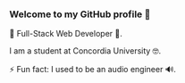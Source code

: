 ### Welcome to my GitHub profile 🚀

💅 Full-Stack Web Developer 🦾.

I am a student at Concordia University 🤓.


⚡ Fun fact: I used to be an audio engineer 🔊.
<!--
**mrzachnugent/mrzachnugent** is a ✨ _special_ ✨ repository because its `README.md` (this file) appears on your GitHub profile.

Here are some ideas to get you started:

- 🔭 I’m currently working on ...
- 🌱 I’m currently learning ...
- 👯 I’m looking to collaborate on ...
- 🤔 I’m looking for help with ...
- 💬 Ask me about ...
- 📫 How to reach me: ...
- 😄 Pronouns: ...
- ⚡ Fun fact: ...
-->
